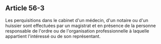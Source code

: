 Article 56-3
----
Les perquisitions dans le cabinet d'un médecin, d'un notaire ou d'un huissier
sont effectuées par un magistrat et en présence de la personne responsable de
l'ordre ou de l'organisation professionnelle à laquelle appartient l'intéressé
ou de son représentant.
